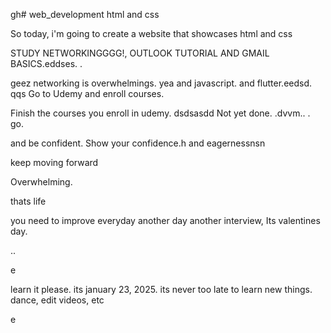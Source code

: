 gh# web_development
html and css

So today, i'm going to create a website that showcases html and css

STUDY NETWORKINGGGG!, OUTLOOK TUTORIAL AND GMAIL BASICS.eddses.
.

geez networking is overwhelmings.
yea
and javascript.
and flutter.eedsd.
qqs
Go to Udemy and enroll courses.

Finish the courses you enroll in udemy.
dsdsasdd
Not yet done. .dvvm..
.
go.

and be confident.
Show your confidence.h
and eagernessnsn

keep moving forward

Overwhelming.

thats life

you need to improve everyday
another day another interview, Its valentines day.

..

e










learn it please. its january 23, 2025. its never too late to learn new things.
dance, edit videos, etc

e 
